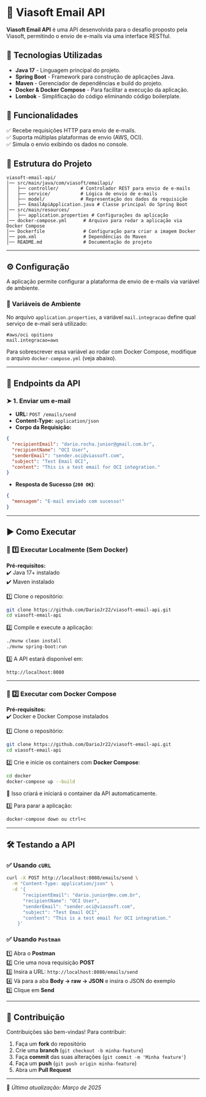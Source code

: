 # 📧 Viasoft Email API

**Viasoft Email API** é uma API desenvolvida para o desafio proposto pela Viasoft, permitindo o envio de e-mails via uma interface RESTful.  

## 📌 Tecnologias Utilizadas

- **Java 17** - Linguagem principal do projeto.  
- **Spring Boot** - Framework para construção de aplicações Java.  
- **Maven** - Gerenciador de dependências e build do projeto.  
- **Docker & Docker Compose** - Para facilitar a execução da aplicação.  
- **Lombok** - Simplificação do código eliminando código boilerplate.  

## 🚀 Funcionalidades  

✅ Recebe requisições HTTP para envio de e-mails.  
✅ Suporta múltiplas plataformas de envio (AWS, OCI).  
✅ Simula o envio exibindo os dados no console.  

## 📂 Estrutura do Projeto  

```
viasoft-email-api/
│── src/main/java/com/viasoft/emailapi/
│   ├── controller/        # Controlador REST para envio de e-mails
│   ├── service/           # Lógica de envio de e-mails
│   ├── model/             # Representação dos dados da requisição
│   ├── EmailApiApplication.java # Classe principal do Spring Boot
│── src/main/resources/
│   ├── application.properties # Configurações da aplicação
│── docker-compose.yml      # Arquivo para rodar a aplicação via Docker Compose
│── Dockerfile              # Configuração para criar a imagem Docker
│── pom.xml                 # Dependências do Maven
│── README.md               # Documentação do projeto
```

---

## ⚙️ Configuração  

A aplicação permite configurar a plataforma de envio de e-mails via variável de ambiente.  

### 🔧 Variáveis de Ambiente  

No arquivo `application.properties`, a variável `mail.integracao` define qual serviço de e-mail será utilizado:  

```
#aws/oci opitions
mail.integracao=aws
```

Para sobrescrever essa variável ao rodar com Docker Compose, modifique o arquivo `docker-compose.yml` (veja abaixo).  

---

## 📡 Endpoints da API  

### ➤ **1. Enviar um e-mail**  
- **URL:** `POST /emails/send`  
- **Content-Type:** `application/json`  
- **Corpo da Requisição:**  

```json
{
  "recipientEmail": "dario.rocha.junior@gmail.com.br",
  "recipientName": "OCI User",
  "senderEmail": "sender.oci@viassoft.com",
  "subject": "Test Email OCI",
  "content": "This is a test email for OCI integration."
}
```

- **Resposta de Sucesso (`200 OK`)**:  

```json
{
  "mensagem": "E-mail enviado com sucesso!"
}
```

---

## ▶️ Como Executar  

### 🔹 1️⃣ Executar Localmente (Sem Docker)  

**Pré-requisitos:**  
✔️ Java 17+ instalado  
✔️ Maven instalado  

1️⃣ Clone o repositório:  

```bash
git clone https://github.com/DarioJr22/viasoft-email-api.git
cd viasoft-email-api
```

2️⃣ Compile e execute a aplicação:  

```bash
./mvnw clean install
./mvnw spring-boot:run
```

3️⃣ A API estará disponível em:  

```
http://localhost:8080
```

---

### 🔹 2️⃣ Executar com Docker Compose  

**Pré-requisitos:**  
✔️ Docker e Docker Compose instalados  

1️⃣ Clone o repositório:  

```bash
git clone https://github.com/DarioJr22/viasoft-email-api.git
cd viasoft-email-api
```

2️⃣ Crie e inicie os containers com **Docker Compose**:  

```bash
cd docker
docker-compose up --build
```

📌 Isso criará e iniciará o container da API automaticamente.  

3️⃣ Para parar a aplicação:  

```bash
docker-compose down ou ctrl+c
```

---

## 🛠 **Testando a API**  

### ✅ Usando `cURL`  

```bash
curl -X POST http://localhost:8080/emails/send \
  -H "Content-Type: application/json" \
  -d '{
      "recipientEmail": "dario.junior@mv.com.br",
      "recipientName": "OCI User",
      "senderEmail": "sender.oci@viassoft.com",
      "subject": "Test Email OCI",
      "content": "This is a test email for OCI integration."
    }'
```

### ✅ Usando `Postman`  

1️⃣ Abra o **Postman**  
2️⃣ Crie uma nova requisição **POST**  
3️⃣ Insira a URL: `http://localhost:8080/emails/send`  
4️⃣ Vá para a aba **Body → raw → JSON** e insira o JSON do exemplo  
5️⃣ Clique em **Send**  

---


## 👥 Contribuição  

Contribuições são bem-vindas! Para contribuir:  

1. Faça um **fork** do repositório  
2. Crie uma **branch** (`git checkout -b minha-feature`)  
3. Faça **commit** das suas alterações (`git commit -m 'Minha feature'`)  
4. Faça um **push** (`git push origin minha-feature`)  
5. Abra um **Pull Request**  

---
📌 _Última atualização: Março de 2025_  

